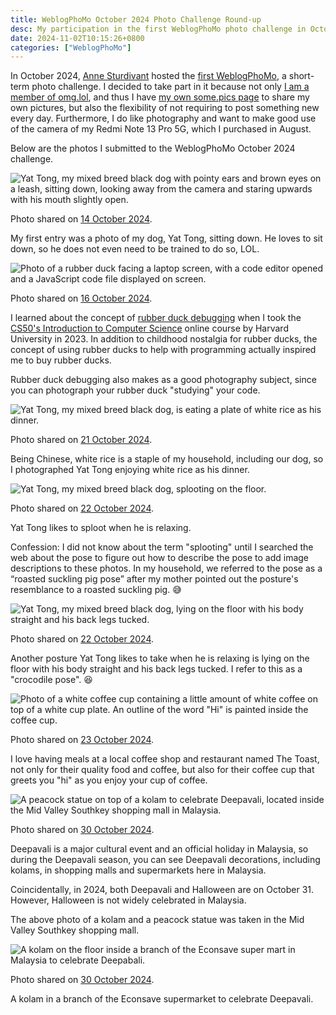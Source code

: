 ```yaml
---
title: WeblogPhoMo October 2024 Photo Challenge Round-up
desc: My participation in the first WeblogPhoMo photo challenge in October 2024.
date: 2024-11-02T10:15:26+0800
categories: ["WeblogPhoMo"]
---
```


In October 2024, [Anne Sturdivant](https://anniegreens.lol) hosted the [first WeblogPhoMo](https://weblogpomo.club/challenges/weblogphomo-october-2024), a short-term photo challenge. I decided to take part in it because not only [I am a member of omg.lol](2024-10-19-omg-lol-membership-one-month-anniversary.md), and thus I have [my own some.pics page](https://helenchong.some.pics/) to share my own pictures, but also the flexibility of not requiring to post something new every day. Furthermore, I do like photography and want to make good use of the camera of my Redmi Note 13 Pro 5G, which I purchased in August.

Below are the photos I submitted to the WeblogPhoMo October 2024 challenge.

![Yat Tong, my mixed breed black dog with pointy ears and brown eyes on a leash, sitting down, looking away from the camera and staring upwards with his mouth slightly open.](https://cdn.some.pics/helenchong/670c78607d4cd.jpg)

Photo shared on [14 October 2024](https://helenchong.some.pics/670c78607d4cd).

My first entry was a photo of my dog, Yat Tong, sitting down. He loves to sit down, so he does not even need to be trained to do so, LOL.

![Photo of a rubber duck facing a laptop screen, with a code editor opened and a JavaScript code file displayed on screen.](https://cdn.some.pics/helenchong/670fb68ee21c0.jpg)

Photo shared on [16 October 2024](https://helenchong.some.pics/670fb68ee21c0).

I learned about the concept of [rubber duck debugging](https://en.wikipedia.org/wiki/Rubber_duck_debugging) when I took the [CS50's Introduction to Computer Science](https://www.harvardonline.harvard.edu/course/cs50-introduction-computer-science) online course by Harvard University in 2023. In addition to childhood nostalgia for rubber ducks, the concept of using rubber ducks to help with programming actually inspired me to buy rubber ducks.

Rubber duck debugging also makes as a good photography subject, since you can photograph your rubber duck "studying" your code.

![Yat Tong, my mixed breed black dog, is eating a plate of white rice as his dinner.](https://cdn.some.pics/helenchong/67164045a694a.jpg)

Photo shared on [21 October 2024](https://helenchong.some.pics/67164045a694a).

Being Chinese, white rice is a staple of my household, including our dog, so I photographed Yat Tong enjoying white rice as his dinner.

![Yat Tong, my mixed breed black dog, splooting on the floor.](https://cdn.some.pics/helenchong/6717ac826ae7e.jpg)

Photo shared on [22 October 2024](https://helenchong.some.pics/6717ac826ae7e).

Yat Tong likes to sploot when he is relaxing.

Confession: I did not know about the term "splooting" until I searched the web about the pose to figure out how to describe the pose to add image descriptions to these photos. In my household, we referred to the pose as a “roasted suckling pig pose” after my mother pointed out the posture's resemblance to a roasted suckling pig. 😅

![Yat Tong, my mixed breed black dog, lying on the floor with his body straight and his back legs tucked.](https://cdn.some.pics/helenchong/6717aca26df7e.jpg)

Photo shared on [22 October 2024](https://helenchong.some.pics/6717aca26df7e).

Another posture Yat Tong likes to take when he is relaxing is lying on the floor with his body straight and his back legs tucked. I refer to this as a "crocodile pose". 😆

![Photo of a white coffee cup containing a little amount of white coffee on top of a white cup plate. An outline of the word "Hi" is painted inside the coffee cup.](https://cdn.some.pics/helenchong/67190207b1cad.jpg)

Photo shared on [23 October 2024](https://helenchong.some.pics/67190207b1cad).

I love having meals at a local coffee shop and restaurant named The Toast, not only for their quality food and coffee, but also for their coffee cup that greets you "hi" as you enjoy your cup of coffee.

![A peacock statue on top of a kolam to celebrate Deepavali, located inside the Mid Valley Southkey shopping mall in Malaysia.](https://cdn.some.pics/helenchong/6721c7d998936.jpg)

Photo shared on [30 October 2024](https://helenchong.some.pics/6721c7d998936).

Deepavali is a major cultural event and an official holiday in Malaysia, so during the Deepavali season, you can see Deepavali decorations, including kolams, in shopping malls and supermarkets here in Malaysia.

Coincidentally, in 2024, both Deepavali and Halloween are on October 31. However, Halloween is not widely celebrated in Malaysia.

The above photo of a kolam and a peacock statue was taken in the Mid Valley Southkey shopping mall.

![A kolam on the floor inside a branch of the Econsave super mart in Malaysia to celebrate Deepabali.](https://cdn.some.pics/helenchong/6721c90b3277f.jpg)

Photo shared on [30 October 2024](https://helenchong.some.pics/6721c90b3277f).

A kolam in a branch of the Econsave supermarket to celebrate Deepavali.
